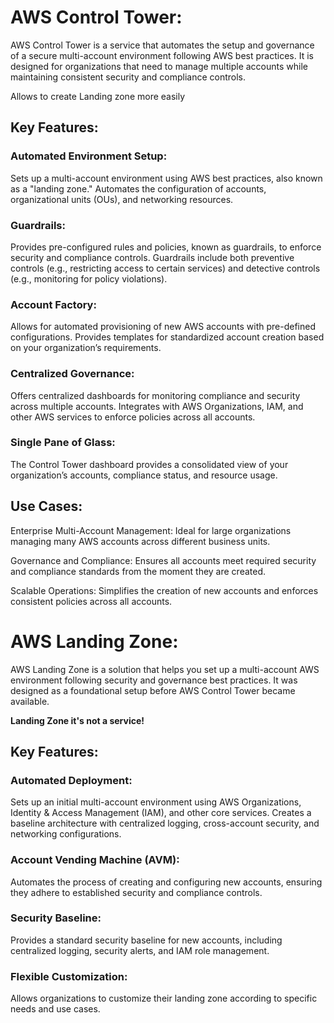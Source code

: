 # AWS Control Tower:
AWS Control Tower is a service that automates the setup and governance of a secure multi-account environment following AWS best practices. It is designed for organizations that need to manage multiple accounts while maintaining consistent security and compliance controls.

Allows to create Landing zone more easily

## Key Features:
### Automated Environment Setup:

Sets up a multi-account environment using AWS best practices, also known as a "landing zone."
Automates the configuration of accounts, organizational units (OUs), and networking resources.

### Guardrails:

Provides pre-configured rules and policies, known as guardrails, to enforce security and compliance controls.
Guardrails include both preventive controls (e.g., restricting access to certain services) and detective controls (e.g., monitoring for policy violations).

### Account Factory:

Allows for automated provisioning of new AWS accounts with pre-defined configurations.
Provides templates for standardized account creation based on your organization’s requirements.

### Centralized Governance:

Offers centralized dashboards for monitoring compliance and security across multiple accounts.
Integrates with AWS Organizations, IAM, and other AWS services to enforce policies across all accounts.
### Single Pane of Glass:

The Control Tower dashboard provides a consolidated view of your organization’s accounts, compliance status, and resource usage.

## Use Cases:
Enterprise Multi-Account Management: Ideal for large organizations managing many AWS accounts across different business units.

Governance and Compliance: Ensures all accounts meet required security and compliance standards from the moment they are created.

Scalable Operations: Simplifies the creation of new accounts and enforces consistent policies across all accounts.

# AWS Landing Zone:
AWS Landing Zone is a solution that helps you set up a multi-account AWS environment following security and governance best practices. It was designed as a foundational setup before AWS Control Tower became available.

**Landing Zone it's not a service!**

## Key Features:

### Automated Deployment:

Sets up an initial multi-account environment using AWS Organizations, Identity & Access Management (IAM), and other core services.
Creates a baseline architecture with centralized logging, cross-account security, and networking configurations.
### Account Vending Machine (AVM):

Automates the process of creating and configuring new accounts, ensuring they adhere to established security and compliance controls.

### Security Baseline:

Provides a standard security baseline for new accounts, including centralized logging, security alerts, and IAM role management.
### Flexible Customization:

Allows organizations to customize their landing zone according to specific needs and use cases.
